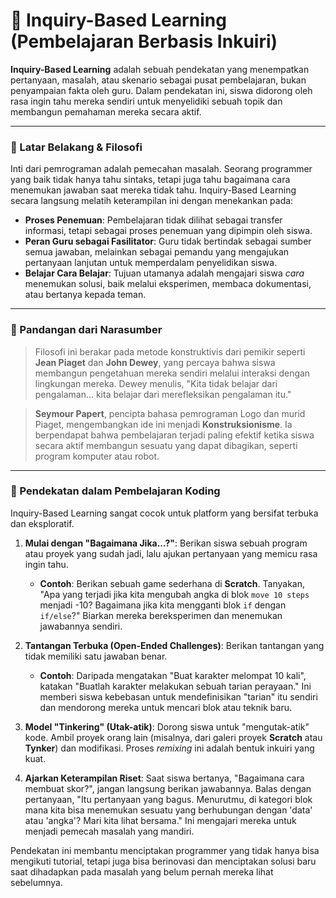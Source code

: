 # 🤔 Inquiry-Based Learning (Pembelajaran Berbasis Inkuiri)

**Inquiry-Based Learning** adalah sebuah pendekatan yang menempatkan pertanyaan, masalah, atau skenario sebagai pusat pembelajaran, bukan penyampaian fakta oleh guru. Dalam pendekatan ini, siswa didorong oleh rasa ingin tahu mereka sendiri untuk menyelidiki sebuah topik dan membangun pemahaman mereka secara aktif.

---

### 🧠 Latar Belakang & Filosofi

Inti dari pemrograman adalah pemecahan masalah. Seorang programmer yang baik tidak hanya tahu sintaks, tetapi juga tahu bagaimana cara menemukan jawaban saat mereka tidak tahu. Inquiry-Based Learning secara langsung melatih keterampilan ini dengan menekankan pada:

- **Proses Penemuan**: Pembelajaran tidak dilihat sebagai transfer informasi, tetapi sebagai proses penemuan yang dipimpin oleh siswa.
- **Peran Guru sebagai Fasilitator**: Guru tidak bertindak sebagai sumber semua jawaban, melainkan sebagai pemandu yang mengajukan pertanyaan lanjutan untuk memperdalam penyelidikan siswa.
- **Belajar Cara Belajar**: Tujuan utamanya adalah mengajari siswa *cara* menemukan solusi, baik melalui eksperimen, membaca dokumentasi, atau bertanya kepada teman.

---

### 💬 Pandangan dari Narasumber

> Filosofi ini berakar pada metode konstruktivis dari pemikir seperti **Jean Piaget** dan **John Dewey**, yang percaya bahwa siswa membangun pengetahuan mereka sendiri melalui interaksi dengan lingkungan mereka. Dewey menulis, "Kita tidak belajar dari pengalaman... kita belajar dari merefleksikan pengalaman itu."

> **Seymour Papert**, pencipta bahasa pemrograman Logo dan murid Piaget, mengembangkan ide ini menjadi **Konstruksionisme**. Ia berpendapat bahwa pembelajaran terjadi paling efektif ketika siswa secara aktif membangun sesuatu yang dapat dibagikan, seperti program komputer atau robot.

---

### 🚀 Pendekatan dalam Pembelajaran Koding

Inquiry-Based Learning sangat cocok untuk platform yang bersifat terbuka dan eksploratif.

1.  **Mulai dengan "Bagaimana Jika...?"**: Berikan siswa sebuah program atau proyek yang sudah jadi, lalu ajukan pertanyaan yang memicu rasa ingin tahu.
    - **Contoh**: Berikan sebuah game sederhana di **Scratch**. Tanyakan, "Apa yang terjadi jika kita mengubah angka di blok `move 10 steps` menjadi -10? Bagaimana jika kita mengganti blok `if` dengan `if/else`?" Biarkan mereka bereksperimen dan menemukan jawabannya sendiri.

2.  **Tantangan Terbuka (Open-Ended Challenges)**: Berikan tantangan yang tidak memiliki satu jawaban benar.
    - **Contoh**: Daripada mengatakan "Buat karakter melompat 10 kali", katakan "Buatlah karakter melakukan sebuah tarian perayaan." Ini memberi siswa kebebasan untuk mendefinisikan "tarian" itu sendiri dan mendorong mereka untuk mencari blok atau teknik baru.

3.  **Model "Tinkering" (Utak-atik)**: Dorong siswa untuk "mengutak-atik" kode. Ambil proyek orang lain (misalnya, dari galeri proyek **Scratch** atau **Tynker**) dan modifikasi. Proses *remixing* ini adalah bentuk inkuiri yang kuat.

4.  **Ajarkan Keterampilan Riset**: Saat siswa bertanya, "Bagaimana cara membuat skor?", jangan langsung berikan jawabannya. Balas dengan pertanyaan, "Itu pertanyaan yang bagus. Menurutmu, di kategori blok mana kita bisa menemukan sesuatu yang berhubungan dengan 'data' atau 'angka'? Mari kita lihat bersama." Ini mengajari mereka untuk menjadi pemecah masalah yang mandiri.

Pendekatan ini membantu menciptakan programmer yang tidak hanya bisa mengikuti tutorial, tetapi juga bisa berinovasi dan menciptakan solusi baru saat dihadapkan pada masalah yang belum pernah mereka lihat sebelumnya.
